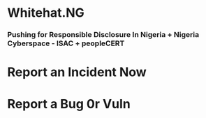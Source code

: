 # Whitehat.NG
### Pushing for Responsible Disclosure In Nigeria + Nigeria Cyberspace - ISAC + peopleCERT

# Report an Incident Now
# Report a Bug 0r Vuln 
